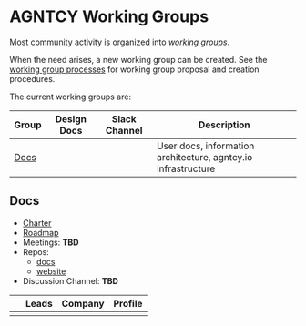 # AGNTCY Working Groups

Most community activity is organized into _working groups_.

When the need arises, a new working group can be created. See the
[working group processes](../WORKING-GROUP-PROCESSES.md) for working
group proposal and creation procedures.

The current working groups are:

| Group            | Design Docs | Slack Channel | Description                                                              
|------------------|-------------|---------------|--------------------------------------------------------------------------
| [Docs](#docs)      | <TBD>       | <TBD>         | User docs, information architecture, agntcy.io infrastructure


## Docs

- [Charter](docs/CHARTER.md)
- [Roadmap](TBD)
- Meetings: **TBD**
- Repos:
  - [docs](https://github.com/agntcy/docs)
  - [website](https://github.com/agntcy/agntcy-website)
- Discussion Channel: **TBD**

| &nbsp;                                                   | Leads            | Company | Profile                                 |
| -------------------------------------------------------- | ---------------- | ------- | --------------------------------------- |
|                                                          |                  |         |                                         |
